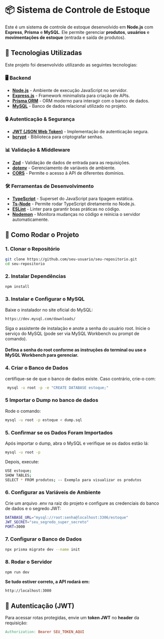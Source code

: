 # 📦 Sistema de Controle de Estoque

Este é um sistema de controle de estoque desenvolvido em **Node.js** com **Express**, **Prisma** e **MySQL**. Ele permite gerenciar **produtos**, **usuários** e **movimentações de estoque** (entrada e saída de produtos).


## 🚀 Tecnologias Utilizadas

Este projeto foi desenvolvido utilizando as seguintes tecnologias:

### **🖥️ Backend**
- **[Node.js](https://nodejs.org/)** - Ambiente de execução JavaScript no servidor.
- **[Express.js](https://expressjs.com/)** - Framework minimalista para criação de APIs.
- **[Prisma ORM](https://www.prisma.io/)** - ORM moderno para interagir com o banco de dados.
- **[MySQL](https://www.mysql.com/)** - Banco de dados relacional utilizado no projeto.

### **🔒 Autenticação & Segurança**
- **[JWT (JSON Web Token)](https://jwt.io/)** - Implementação de autenticação segura.
- **[bcrypt](https://www.npmjs.com/package/bcrypt)** - Biblioteca para criptografar senhas.

### **📊 Validação & Middleware**
- **[Zod](https://zod.dev/)** - Validação de dados de entrada para as requisições.
- **[dotenv](https://www.npmjs.com/package/dotenv)** - Gerenciamento de variáveis de ambiente.
- **[CORS](https://www.npmjs.com/package/cors)** - Permite o acesso à API de diferentes domínios.

### **🛠 Ferramentas de Desenvolvimento**
- **[TypeScript](https://www.typescriptlang.org/)** - Superset do JavaScript para tipagem estática.
- **[Ts-Node](https://www.npmjs.com/package/ts-node)** - Permite rodar TypeScript diretamente no Node.js.
- **[ESLint](https://eslint.org/)** - Linter para garantir boas práticas no código.
- **[Nodemon](https://www.npmjs.com/package/nodemon)** - Monitora mudanças no código e reinicia o servidor automaticamente.


## 📌 Como Rodar o Projeto

### **1. Clonar o Repositório**
```sh
git clone https://github.com/seu-usuario/seu-repositorio.git
cd seu-repositorio
```

### **2. Instalar Dependências**
```sh
npm install
```
### **3. Instalar e Configurar o MySQL**
Baixe o instalador no site oficial do MySQL:

```sh
https://dev.mysql.com/downloads/
```
Siga o assistente de instalação e anote a senha do usuário root.
Inicie o serviço do MySQL (pode ser via MySQL Workbench ou prompt de comando).

#### Defina a senha do root conforme as instruções do terminal ou use o MySQL Workbench para gerenciar.

### **4. Criar o Banco de Dados**

certifique-se de que o banco de dados existe. Caso contrário, crie-o com:
```sh
 mysql -u root -p -e "CREATE DATABASE estoque;"
```
### **5 Importar o Dump no banco de dados**
Rode o comando:
```sh
mysql -u root -p estoque < dump.sql
```


### **5. Confirmar se os Dados Foram Importados**
Após importar o dump, abra o MySQL e verifique se os dados estão lá:
```sh
mysql -u root -p
```
Depois, execute:

```sh
USE estoque;
SHOW TABLES;
SELECT * FROM produtos; -- Exemplo para visualizar os produtos
```



### **6. Configurar as Variáveis de Ambiente**
Crie um arquivo .env na raiz do projeto e configure as credenciais do banco de dados e o segredo JWT:

```sh
DATABASE_URL="mysql://root:senha@localhost:3306/estoque"
JWT_SECRET="seu_segredo_super_secreto"
PORT=3000
```

### **7. Configurar o Banco de Dados**

```sh
npx prisma migrate dev --name init
```

### **8. Rodar o Servidor**
```sh
npm run dev
```


**Se tudo estiver correto, a API rodará em:**
```sh
http://localhost:3000
```


## 🔑 Autenticação (JWT)
Para acessar rotas protegidas, envie um **token JWT** no **header** da requisição:

```makefile
Authorization: Bearer SEU_TOKEN_AQUI
```



